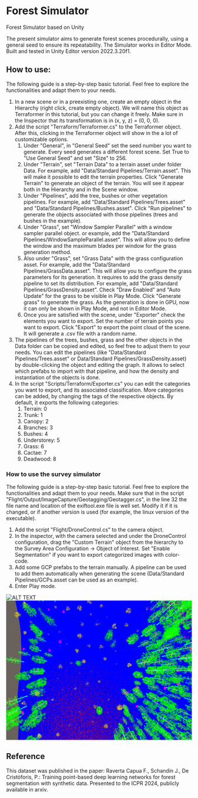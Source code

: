 # Forest Simulator
Forest Simulator based on Unity

The present simulator aims to generate forest scenes procedurally, using a general seed to ensure its repeatability. The Simulator works in Editor Mode. 
Built and tested in Unity Editor version 2022.3.20f1.


## How to use:

The following guide is a step-by-step basic tutorial. Feel free to explore the functionalities and adapt them to your needs. 

 1. In a new scene or in a preexisting one, create an empty object in the Hierarchy (right click, create empty object). We will name this object as Terraformer in this tutorial, but you can change it freely. Make sure in the Inspector that its transformation is in (x, y, z) = (0, 0, 0). 
 2. Add the script "Terraform/Terraformer.cs" to the Terraformer object. After this, clicking in the Terraformer object will show in the a lot of customizable options. 
    1. Under "General", in "General Seed" set the seed number you want to generate. Every seed generates a different forest scene. Set True to "Use General Seed" and set "Size" to 256.
    2. Under "Terrain", set "Terrain Data" to a terrain asset under folder Data. For example, add "Data/Standard Pipelines/Terrain.asset". This will make it possible to edit the terrain properties. Click "Generate Terrain" to generate an object of the terrain. You will see it appear both in the Hierarchy and in the Scene window.
    3. Under "Pipelines", add the tree, bushes or other vegetation pipelines. For example, add "Data/Standard Pipelines/Trees.asset" and "Data/Standard Pipelines/Bushes.asset". Click "Run pipelines" to generate the objects associated with those pipelines (trees and bushes in the example).
    4. Under "Grass", set "Window Sampler Parallel" with a window sampler parallel object. or example, add the "Data/Standard Pipelines/WindowSampleParallel.asset". This will allow you to define the window and the maximum blades per window for the grass generation method. 
    5. Also under "Grass", set "Grass Data" with the grass configuration asset. For example, add the "Data/Standard Pipelines/GrassData.asset". This will allow you to configure the grass parameters for its generation. It requires to add the grass density pipeline to set its distribution. For example, add "Data/Standard Pipelines/GrassDensity.asset". Check "Draw Enabled" and "Auto Update" for the grass to be visible in Play Mode. Click "Generate grass" to generate the grass. As the generation is done in GPU, now it can only be shown in Play Mode, and not in Editor Mode.  
    6. Once you are satisfied with the scene, under "Exporter" check the elements you want to export. Set the number of terrain points you want to export. Click "Export" to export the point cloud of the scene. It will generate a .csv file with a random name. 
3. The pipelines of the trees, bushes, grass and the other objects in the Data folder can be copied and edited, so feel free to adjust them to your needs. You can edit the pipelines (like "Data/Standard Pipelines/Trees.asset" or Data/Standard Pipelines/GrassDensity.asset) by double-clicking the object and editing the graph. It allows to select which prefabs to import with that pipeline, and how the density and instantiation of the objects is done. 
4. In the script "Scripts/Terraform/Exporter.cs" you can edit the categories you want to export, and its associated classification. More categories can be added, by changing the tags of the respective objects. By default, it exports the following categories:
   1. Terrain: 0
   2. Trunk: 1
   3. Canopy: 2
   4. Branches: 3
   5. Bushes: 4
   6. Understorey: 5
   7. Grass: 6
   8. Cactae: 7
   9. Deadwood: 8

### How to use the survey simulator

The following guide is a step-by-step basic tutorial. Feel free to explore the functionalities and adapt them to your needs. Make sure that in the script "Flight/Output/ImageCapture/Geotagging/Geotagger.cs", in the line 32 the file name and location of the exiftool.exe file is well set. Modify it if it is changed, or if another version is used (for example, the linux version of the executable). 

1. Add the script "Flight/DroneControl.cs" to the camera object. 
2. In the inspector, with the camera selected and under the DroneControl configuration, drag the "Custom Terrain" object from the hierarchy to the Survey Area Configuration -> Object of Interest. Set "Enable Segmentation" if you want to export categorized images with color-code.
3. Add some GCP prefabs to the terrain manually. A pipeline can be used to add them automatically when generating the scene (Data/Standard Pipelines/GCPs.asset can be used as an example).
4. Enter Play mode. 

![ALT TEXT](./images/Image.png) ![ALT TEXT](./images/Image_Segmented.png)

## Reference
This dataset was published in the paper:
Raverta Capua F., Schandin J., De Cristóforis, P.: Training point-based deep learning networks for forest segmentation with synthetic data. Presented to the ICPR 2024, publicly available in arxiv. 